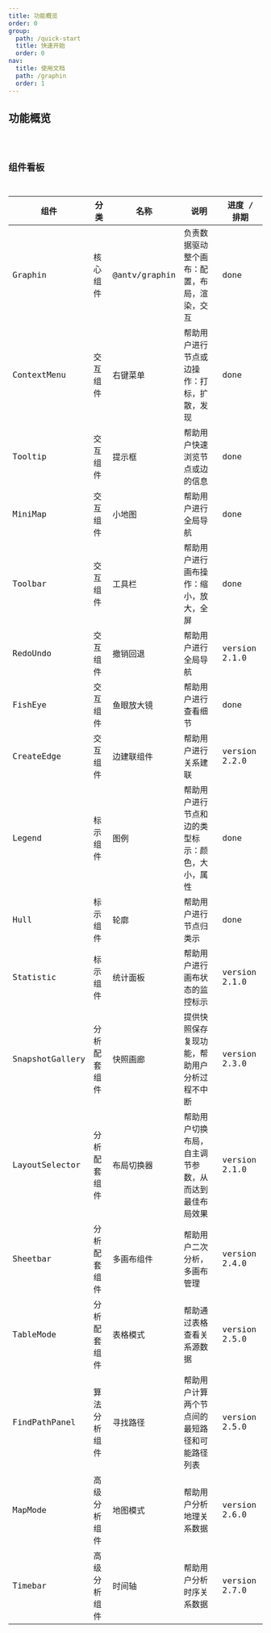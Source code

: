 ```yaml
---
title: 功能概览
order: 0
group:
  path: /quick-start
  title: 快速开始
  order: 0
nav:
  title: 使用文档
  path: /graphin
  order: 1
---
```


## 功能概览

<code src='./index.tsx'>

## 组件看板

| 组件            | 分类         | 名称          | 说明                                                 | 进度 / 排期                              |
| --------------- | ------------ | ------------- | ---------------------------------------------------- | ---------------------------------------- |
| Graphin         | 核心组件     | @antv/graphin | 负责数据驱动整个画布：配置，布局，渲染，交互         | <Badge type='success'>done</Badge>       |
| ContextMenu     | 交互组件     | 右键菜单      | 帮助用户进行节点或边操作：打标，扩散，发现           | <Badge type='success'>done</Badge>       |
| Tooltip         | 交互组件     | 提示框        | 帮助用户快速浏览节点或边的信息                       | <Badge type='success'>done</Badge>       |
| MiniMap         | 交互组件     | 小地图        | 帮助用户进行全局导航                                 | <Badge type='success'>done</Badge>       |
| Toolbar         | 交互组件     | 工具栏        | 帮助用户进行画布操作：缩小，放大，全屏               | <Badge type='success'>done</Badge>       |
| RedoUndo        | 交互组件     | 撤销回退      | 帮助用户进行全局导航                                 | <Badge type='info'>version 2.1.0</Badge> |
| FishEye         | 交互组件     | 鱼眼放大镜    | 帮助用户进行查看细节                                 | <Badge type='success'>done</Badge>       |
| CreateEdge      | 交互组件     | 边建联组件    | 帮助用户进行关系建联                                 | <Badge type='info'>version 2.2.0</Badge> |
| Legend          | 标示组件     | 图例          | 帮助用户进行节点和边的类型标示：颜色，大小，属性     | <Badge type='success'>done</Badge>       |
| Hull            | 标示组件     | 轮廓          | 帮助用户进行节点归类示                               | <Badge type='success'>done</Badge>       |
| Statistic       | 标示组件     | 统计面板      | 帮助用户进行画布状态的监控标示                       | <Badge type='info'>version 2.1.0</Badge> |
| SnapshotGallery | 分析配套组件 | 快照画廊      | 提供快照保存复现功能，帮助用户分析过程不中断         | <Badge type='info'>version 2.3.0</Badge> |
| LayoutSelector  | 分析配套组件 | 布局切换器    | 帮助用户切换布局，自主调节参数，从而达到最佳布局效果 | <Badge type='info'>version 2.1.0</Badge> |
| Sheetbar        | 分析配套组件 | 多画布组件    | 帮助用户二次分析，多画布管理                         | <Badge type='info'>version 2.4.0</Badge> |
| TableMode       | 分析配套组件 | 表格模式      | 帮助通过表格查看关系源数据                           | <Badge type='info'>version 2.5.0</Badge> |
| FindPathPanel   | 算法分析组件 | 寻找路径      | 帮助用户计算两个节点间的最短路径和可能路径列表       | <Badge type='info'>version 2.5.0</Badge> |
| MapMode         | 高级分析组件 | 地图模式      | 帮助用户分析地理关系数据                             | <Badge type='info'>version 2.6.0</Badge> |
| Timebar         | 高级分析组件 | 时间轴        | 帮助用户分析时序关系数据                             | <Badge type='info'>version 2.7.0</Badge> |
